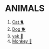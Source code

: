 # ANIMALS

1. [Cat 🐈](./CAT.md)
2. [Dog 🐕](./DOG.md)
3. [yak 🐃](./YAK.md)
4. [Monkey 🐒](./MONKEY.md)
